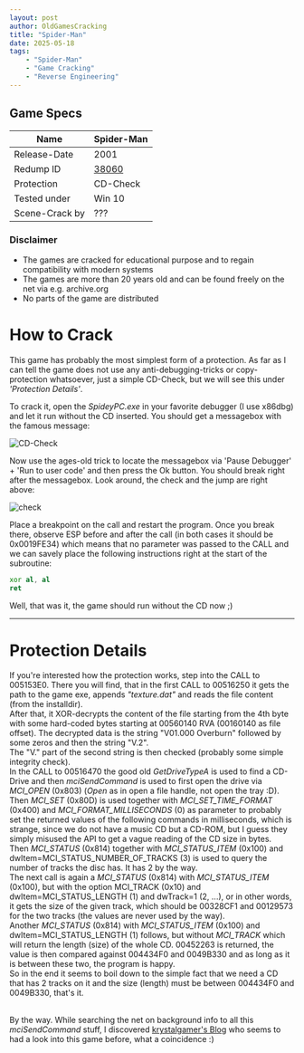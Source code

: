```yaml
---
layout: post
author: OldGamesCracking
title: "Spider-Man"
date: 2025-05-18
tags:
    - "Spider-Man"
    - "Game Cracking"
    - "Reverse Engineering"
---
```


## Game Specs

| Name | Spider-Man |
| ------------- | ------------- |
| Release-Date | 2001 |
| Redump ID | [38060](http://redump.org/disc/38060/) |
| Protection | CD-Check |
| Tested under | Win 10 |
| Scene-Crack by | ??? |

### Disclaimer

- The games are cracked for educational purpose and to regain compatibility with modern systems
- The games are more than 20 years old and can be found freely on the net via e.g. archive.org
- No parts of the game are distributed

# How to Crack

This game has probably the most simplest form of a protection. As far as I can tell the game does not use any anti-debugging-tricks or copy-protection whatsoever, just a simple CD-Check, but we will see this under _'Protection Details'_.<br>

To crack it, open the _SpideyPC.exe_ in your favorite debugger (I use x86dbg) and let it run without the CD inserted. You should get a messagebox with the famous message:<br>

![CD-Check]({{site.url}}/assets/spider_man/cd_check.png)

Now use the ages-old trick to locate the messagebox via 'Pause Debugger' + 'Run to user code' and then press the Ok button. You should break right after the messagebox. Look around, the check and the jump are right above:

![check]({{site.url}}/assets/spider_man/check.png)

Place a breakpoint on the call and restart the program. Once you break there, observe ESP before and after the call (in both cases it should be 0x0019FE34) which means that no parameter was passed to the CALL and we can savely place the following instructions right at the start of the subroutine:

```asm
xor al, al
ret
```

Well, that was it, the game should run without the CD now ;)<br>


* * *

# Protection Details

If you're interested how the protection works, step into the CALL to 005153E0. There you will find, that in the first CALL to 00516250 it gets the path to the game exe, appends _"texture.dat"_ and reads the file content (from the installdir).<br>
After that, it XOR-decrypts the content of the file starting from the 4th byte with some hard-coded bytes starting at 00560140 RVA (00160140 as file offset). The decrypted data is the string "V01.000 Overburn" followed by some zeros and then the string "V.2".<br>
The "V." part of the second string is then checked (probably some simple integrity check).<br>
In the CALL to 00516470 the good old _GetDriveTypeA_ is used to find a CD-Drive and then _mciSendCommand_ is used to first open the drive via _MCI\_OPEN_ (0x803) (_Open_ as in open a file handle, not open the tray :D).<br>
Then _MCI\_SET_ (0x80D) is used together with _MCI\_SET\_TIME\_FORMAT_ (0x400) and _MCI\_FORMAT\_MILLISECONDS_ (0) as parameter to probably set the returned values of the following commands in milliseconds, which is strange, since we do not have a music CD but a CD-ROM, but I guess they simply misused the API to get a vague reading of the CD size in bytes.<br>
Then _MCI\_STATUS_ (0x814) together with _MCI\_STATUS\_ITEM_ (0x100) and dwItem=MCI\_STATUS\_NUMBER\_OF\_TRACKS (3) is used to query the number of tracks the disc has. It has 2 by the way.<br>
The next call is again a _MCI\_STATUS_ (0x814) with _MCI\_STATUS\_ITEM_ (0x100), but with the option MCI\_TRACK (0x10) and dwItem=MCI\_STATUS\_LENGTH (1) and dwTrack=1 (2, ...), or in other words, it gets the size of the given track, which should be 00328CF1 and 00129573 for the two tracks (the values are never used by the way).<br>
Another _MCI\_STATUS_ (0x814) with _MCI\_STATUS\_ITEM_ (0x100) and dwItem=MCI\_STATUS\_LENGTH (1) follows, but without _MCI\_TRACK_ which will return the length (size) of the whole CD. 00452263 is returned, the value is then compared against 004434F0 and 0049B330 and as long as it is between these two, the program is happy.<br>
So in the end it seems to boil down to the simple fact that we need a CD that has 2 tracks on it and the size (length) must be between 004434F0 and 0049B330, that's it.<br><br>

By the way. While searching the net on background info to all this _mciSendCommand_ stuff, I discovered [krystalgamer's Blog](https://krystalgamer.github.io/spidey-breaking/index.html) who seems to had a look into this game before, what a coincidence :)

